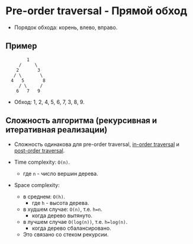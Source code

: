 # Pre-order traversal - Прямой обход

- Порядок обхода: корень, влево, вправо.

## Пример

```
        1
     /     \
    2       3
   / \       \
  4   5       8
     / \     /
    6   7   9
```

- Обход: 1, 2, 4, 5, 6, 7, 3, 8, 9.

## Сложность алгоритма (рекурсивная и итеративная реализации)

- Сложность одинакова для pre-order traversal, [in-order traversal](../InOrderTraversal/InOrderTraversal.md) и [post-order traversal](../PostOrderTraversal/PostOrderTraversal.md).

- Time complexity: `O(n)`.
  - где `n` - число вершин дерева.
- Space complexity:
  - в среднем: `O(h)`.
    - где `h` - высота дерева.
  - в худшем случае: `O(n)`, т.е. `h=n`.
    - когда дерево вытянуто.
  - в лучшем случае `O(log(n))`, т.е. `h=log(n)`.
    - когда дерево сбалансировано.
  - Это связано со стеком рекурсии.
